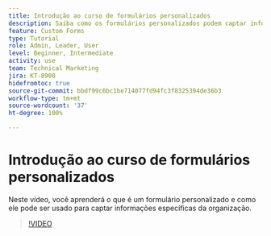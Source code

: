```yaml
---
title: Introdução ao curso de formulários personalizados
description: Saiba como os formulários personalizados podem captar informações específicas da organização.
feature: Custom Forms
type: Tutorial
role: Admin, Leader, User
level: Beginner, Intermediate
activity: use
team: Technical Marketing
jira: KT-8908
hidefromtoc: true
source-git-commit: bbdf99c6bc1be714077fd94fc3f8325394de36b3
workflow-type: tm+mt
source-wordcount: '37'
ht-degree: 100%

---
```


# Introdução ao curso de formulários personalizados

Neste vídeo, você aprenderá o que é um formulário personalizado e como ele pode ser usado para captar informações específicas da organização.

>[!VIDEO](https://video.tv.adobe.com/v/335171/?quality=12&learn=on&enablevpops=1)

